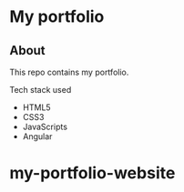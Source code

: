 # My portfolio

## About

This repo contains my portfolio.

Tech stack used
- HTML5
- CSS3
- JavaScripts
- Angular



# my-portfolio-website
